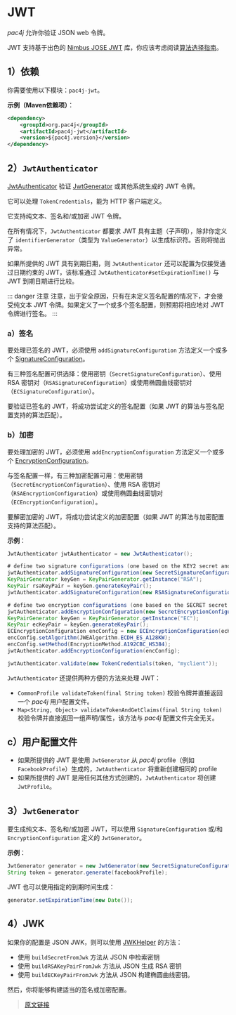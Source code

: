 # JWT

*pac4j* 允许你验证 JSON web 令牌。

JWT 支持基于出色的 [Nimbus JOSE JWT](http://connect2id.com/products/nimbus-jose-jwt) 库，你应该考虑阅读[算法选择指南](http://connect2id.com/products/nimbus-jose-jwt/algorithm-selection-guide)。

## 1）依赖

你需要使用以下模块：`pac4j-jwt`。

**示例（Maven依赖项）**：

```xml
<dependency>
    <groupId>org.pac4j</groupId>
    <artifactId>pac4j-jwt</artifactId>
    <version>${pac4j.version}</version>
</dependency>
```

## 2）`JwtAuthenticator`

[JwtAuthenticator](https://github.com/pac4j/pac4j/blob/master/pac4j-jwt/src/main/java/org/pac4j/jwt/credentials/authenticator/JwtAuthenticator.java) 验证 [JwtGenerator](https://github.com/pac4j/pac4j/blob/master/pac4j-jwt/src/main/java/org/pac4j/jwt/profile/JwtGenerator.java) 或其他系统生成的 JWT 令牌。

它可以处理 `TokenCredentials`，能为 HTTP 客户端定义。

它支持纯文本、签名和/或加密 JWT 令牌。

在所有情况下，`JwtAuthenticator` 都要求 JWT 具有主题（子声明），除非你定义了 `identifierGenerator`（类型为 `ValueGenerator`）以生成标识符。否则将抛出异常。

如果所提供的 JWT 具有到期日期，则 `JwtAuthenticator` 还可以配置为仅接受通过日期约束的 JWT，该标准通过 `JwtAuthenticator#setExpirationTime()` 与 JWT 到期日期进行比较。

::: danger 注意
注意，出于安全原因，只有在未定义签名配置的情况下，才会接受纯文本 JWT 令牌。如果定义了一个或多个签名配置，则预期将相应地对 JWT 令牌进行签名。
:::

### a）签名

要处理已签名的 JWT，必须使用 `addSignatureConfiguration` 方法定义一个或多个 [SignatureConfiguration](https://github.com/pac4j/pac4j/blob/master/pac4j-jwt/src/main/java/org/pac4j/jwt/config/signature/SignatureConfiguration.java)。

有三种签名配置可供选择：使用密钥（`SecretSignatureConfiguration`）、使用 RSA 密钥对（`RSASignatureConfiguration`）或使用椭圆曲线密钥对（`ECSignatureConfiguration`）。

要验证已签名的 JWT，将成功尝试定义的签名配置（如果 JWT 的算法与签名配置支持的算法匹配）。

### b）加密

要处理加密的 JWT，必须使用 `addEncryptionConfiguration` 方法定义一个或多个 [EncryptionConfiguration](https://github.com/pac4j/pac4j/blob/master/pac4j-jwt/src/main/java/org/pac4j/jwt/config/encryption/EncryptionConfiguration.java)。

与签名配置一样，有三种加密配置可用：使用密钥（`SecretEncryptionConfiguration`）、使用 RSA 密钥对（`RSAEncryptionConfiguration`）或使用椭圆曲线密钥对（`ECEncryptionConfiguration`）。

要解密加密的 JWT，将成功尝试定义的加密配置（如果 JWT 的算法与加密配置支持的算法匹配）。

**示例**：

```java
JwtAuthenticator jwtAuthenticator = new JwtAuthenticator();

# define two signature configurations (one based on the KEY2 secret and the other one based on a generated RSA key pair)
jwtAuthenticator.addSignatureConfiguration(new SecretSignatureConfiguration(KEY2));
KeyPairGenerator keyGen = KeyPairGenerator.getInstance("RSA");
KeyPair rsaKeyPair = keyGen.generateKeyPair();
jwtAuthenticator.addSignatureConfiguration(new RSASignatureConfiguration(rsaKeyPair));

# define two encryption configurations (one based on the SECRET secret and the other one based on a generated elliptic curve key pair)
jwtAuthenticator.addEncryptionConfiguration(new SecretEncryptionConfiguration(SECRET));
KeyPairGenerator keyGen = KeyPairGenerator.getInstance("EC");
KeyPair ecKeyPair = keyGen.generateKeyPair();
ECEncryptionConfiguration encConfig = new ECEncryptionConfiguration(ecKeyPair);
encConfig.setAlgorithm(JWEAlgorithm.ECDH_ES_A128KW);
encConfig.setMethod(EncryptionMethod.A192CBC_HS384);
jwtAuthenticator.addEncryptionConfiguration(encConfig);

jwtAuthenticator.validate(new TokenCredentials(token, "myclient"));
```

`JwtAuthenticator` 还提供两种方便的方法来处理 JWT：

- `CommonProfile validateToken(final String token)` 校验令牌并直接返回一个 *pac4j* 用户配置文件。
- `Map<String, Object> validateTokenAndGetClaims(final String token)` 校验令牌并直接返回一组声明/属性，该方法与 *pac4j* 配置文件完全无关。

## c）用户配置文件

- 如果所提供的 JWT 是使用 `JwtGenerator` 从 *pac4j* profile（例如 `FacebookProfile`）生成的，`JwtAuthenticator` 将重新创建相同的 profile
- 如果所提供的 JWT 是用任何其他方式创建的，`JwtAuthenticator` 将创建 `JwtProfile`。

## 3）`JwtGenerator`

要生成纯文本、签名和/或加密 JWT，可以使用 `SignatureConfiguration` 或/和 `EncryptionConfiguration` 定义的 `JwtGenerator`。

**示例**：

```java
JwtGenerator generator = new JwtGenerator(new SecretSignatureConfiguration(SECRET), new SecretEncryptionConfiguration(SECRET));
String token = generator.generate(facebookProfile);
```

JWT 也可以使用指定的到期时间生成：

```java
generator.setExpirationTime(new Date());
```

## 4）JWK

如果你的配置是 JSON JWK，则可以使用 [JWKHelper](https://github.com/pac4j/pac4j/tree/master/pac4j-jwt/src/main/java/org/pac4j/jwt/util/JWKHelper.java) 的方法：

- 使用 `buildSecretFromJwk` 方法从 JSON 中检索密钥
- 使用 `buildRSAKeyPairFromJwk` 方法从 JSON 生成 RSA 密钥
- 使用 `buildECKeyPairFromJwk` 方法从 JSON 构建椭圆曲线密钥。

然后，你将能够构建适当的签名或加密配置。

> [原文链接](https://www.pac4j.org/5.6.x/docs/authenticators/jwt.html)
